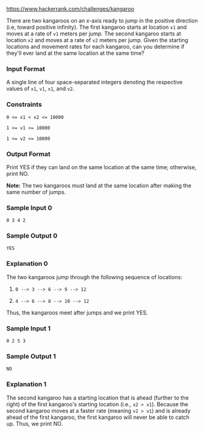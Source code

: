 https://www.hackerrank.com/challenges/kangaroo

There are two kangaroos on an x-axis ready to jump in the positive direction (i.e, toward positive infinity). The first kangaroo starts at location `x1` and moves at a rate of `v1` meters per jump. The second kangaroo starts at location `x2` and moves at a rate of `v2` meters per jump. Given the starting locations and movement rates for each kangaroo, can you determine if they'll ever land at the same location at the same time?

### Input Format

A single line of four space-separated integers denoting the respective values of `x1`, `v1`, `x1`, and `v2`.

### Constraints

`0 <= x1 < x2 <= 10000`

`1 <= v1 <= 10000`

`1 <= v2 <= 10000`

### Output Format

Print YES if they can land on the same location at the same time; otherwise, print NO.

**Note:** The two kangaroos must land at the same location after making the same number of jumps.

### Sample Input 0
```
0 3 4 2
```
### Sample Output 0
```
YES
```
### Explanation 0

The two kangaroos jump through the following sequence of locations:

1. `0 --> 3 --> 6 --> 9 --> 12`

2. `4 --> 6 --> 8 --> 10 --> 12`

Thus, the kangaroos meet after  jumps and we print YES.

### Sample Input 1
```
0 2 5 3
```
### Sample Output 1
```
NO
```
### Explanation 1

The second kangaroo has a starting location that is ahead (further to the right) of the first kangaroo's starting location (i.e., `x2 > x1`). Because the second kangaroo moves at a faster rate (meaning `v2 > v1`) and is already ahead of the first kangaroo, the first kangaroo will never be able to catch up. Thus, we print NO.